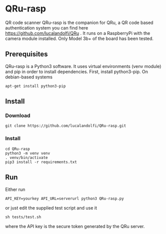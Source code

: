 # QRu-rasp
QR code scanner
QRu-rasp is the companion for QRu, a QR code based authentication system you can find here https://github.com/lucalandolfi/QRu .
It runs on a RaspberryPi with the camera module installed. Only Model 3b+ of the board has been tested.

## Prerequisites
QRu-rasp is a Python3 software. It uses virtual environments (venv module) and pip in order to install dependencies.
First, install python3-pip. On debian-based systems
```
apt-get install python3-pip
```
## Install

### Download
```
git clone https://github.com/lucalandolfi/QRu-rasp.git
```

### Install
```
cd QRu-rasp
python3 -m venv venv
. venv/bin/activate
pip3 install -r requirements.txt
```

## Run
Either run
```
API_KEY=yourkey API_URL=serverurl python3 QRu-rasp.py
```
or just edit the supplied test script and use it
```
sh tests/test.sh
```
where the API key is the secure token generated by the QRu server.
